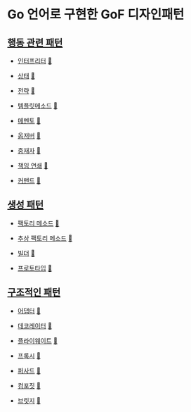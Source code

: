 # Go 언어로 구현한 GoF 디자인패턴

## [행동 관련 패턴](behavioral)
* [인터프리터](behavioral/interpreter) [:notebook:](https://en.wikipedia.org/wiki/Interpreter_pattern)

* [상태](behavioral/state) [:notebook:](https://en.wikipedia.org/wiki/State_pattern)

* [전략](behavioral/strategy) [:notebook:](https://en.wikipedia.org/wiki/Strategy_pattern)

* [템플릿메소드](behavioral/template_method) [:notebook:](https://en.wikipedia.org/wiki/Template_pattern)
 
* [메멘토](behavioral/memento) [:notebook:](https://en.wikipedia.org/wiki/Memento_pattern)
 
* [옵저버](behavioral/observer) [:notebook:](https://en.wikipedia.org/wiki/Observer_pattern)

* [중재자](behavioral/mediator) [:notebook:](https://en.wikipedia.org/wiki/Mediator_pattern)

* [책임 연쇄](behavioral/chain) [:notebook:](https://en.wikipedia.org/wiki/Chain-of-responsibility_pattern)

* [커맨드](behavioral/command) [:notebook:](https://en.wikipedia.org/wiki/Command_pattern)

[//]: # (* [Visitor]&#40;behavioral/visitor&#41; [:notebook:]&#40;https://en.wikipedia.org/wiki/Visitor_pattern&#41;)

## [생성 패턴](creational)
* [팩토리 메소드](creational/factory) [:notebook:](http://en.wikipedia.org/wiki/Factory_pattern)

* [추상 팩토리 메소드](creational/abstract_factory) [:notebook:](http://en.wikipedia.org/wiki/Abstract_Factory_pattern)

* [빌더](creational/builder) [:notebook:](http://en.wikipedia.org/wiki/Builder_pattern)

* [프로토타입](creational/prototype) [:notebook:](http://en.wikipedia.org/wiki/Prototype_pattern)

[//]: # (* [Object Pool]&#40;creational/pool&#41; [:notebook:]&#40;http://en.wikipedia.org/wiki/Object_Pool_pattern&#41;)

## [구조적인 패턴](structural)
* [어댑터](structural/adapter) [:notebook:](https://en.wikipedia.org/wiki/Adapter_pattern)

* [데코레이터](structural/decorator) [:notebook:](https://en.wikipedia.org/wiki/Decorator_pattern)

* [플라이웨이트](structural/flyweight) [:notebook:](https://en.wikipedia.org/wiki/Flyweight_pattern)

* [프록시](structural/proxy) [:notebook:](https://en.wikipedia.org/wiki/Proxy_pattern)

* [퍼사드](structural/facade) [:notebook:](https://en.wikipedia.org/wiki/Facade_pattern)

* [컴포짓](structural/composite) [:notebook:](http://en.wikipedia.org/wiki/Composite_pattern)

* [브릿지](structural/bridge) [:notebook:](https://en.wikipedia.org/wiki/Bridge_pattern)


[//]: # (* [Binary Tree compositions]&#40;structural/binary-tree-compositions&#41; [:notebook:]&#40;https://en.wikipedia.org/wiki/Binary_tree&#41;)